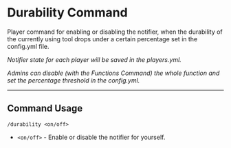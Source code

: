 # Durability Command

Player command for enabling or disabling the notifier, when the durability of the currently using tool drops under a certain percentage set in the config.yml file.

_Notifier state for each player will be saved in the players.yml._

_Admins can disable (with the Functions Command) the whole function and set the percentage threshold in the config.yml._

---
## Command Usage
`/durability <on/off>`

- `<on/off>` - Enable or disable the notifier for yourself.
